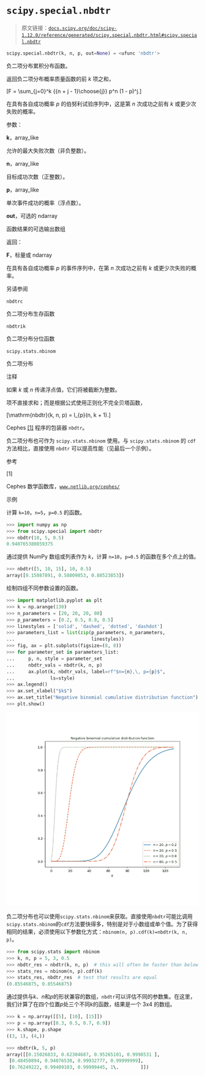 # `scipy.special.nbdtr`

> 原文链接：[`docs.scipy.org/doc/scipy-1.12.0/reference/generated/scipy.special.nbdtr.html#scipy.special.nbdtr`](https://docs.scipy.org/doc/scipy-1.12.0/reference/generated/scipy.special.nbdtr.html#scipy.special.nbdtr)

```py
scipy.special.nbdtr(k, n, p, out=None) = <ufunc 'nbdtr'>
```

负二项分布累积分布函数。

返回负二项分布概率质量函数的前 *k* 项之和，

\[F = \sum_{j=0}^k {{n + j - 1}\choose{j}} p^n (1 - p)^j.\]

在具有各自成功概率 *p* 的伯努利试验序列中，这是第 *n* 次成功之前有 *k* 或更少次失败的概率。

参数：

**k**，array_like

允许的最大失败次数（非负整数）。

**n**，array_like

目标成功次数（正整数）。

**p**，array_like

单次事件成功的概率（浮点数）。

**out**，可选的 ndarray

函数结果的可选输出数组

返回：

**F**，标量或 ndarray

在具有各自成功概率 *p* 的事件序列中，在第 *n* 次成功之前有 *k* 或更少次失败的概率。

另请参阅

`nbdtrc`

负二项分布生存函数

`nbdtrik`

负二项分布分位函数

`scipy.stats.nbinom`

负二项分布

注释

如果 *k* 或 *n* 传递浮点值，它们将被截断为整数。

项不直接求和；而是根据公式使用正则化不完全贝塔函数，

\[\mathrm{nbdtr}(k, n, p) = I_{p}(n, k + 1).\]

Cephes [[1]](#rb09274340cef-1) 程序的包装器 `nbdtr`。

负二项分布也可作为 `scipy.stats.nbinom` 使用。与 `scipy.stats.nbinom` 的 `cdf` 方法相比，直接使用 `nbdtr` 可以提高性能（见最后一个示例）。

参考

[1]

Cephes 数学函数库，[`www.netlib.org/cephes/`](http://www.netlib.org/cephes/)

示例

计算 `k=10`，`n=5`，`p=0.5` 的函数。

```py
>>> import numpy as np
>>> from scipy.special import nbdtr
>>> nbdtr(10, 5, 0.5)
0.940765380859375 
```

通过提供 NumPy 数组或列表作为 *k*，计算 `n=10`，`p=0.5` 的函数在多个点上的值。

```py
>>> nbdtr([5, 10, 15], 10, 0.5)
array([0.15087891, 0.58809853, 0.88523853]) 
```

绘制四组不同参数设置的函数。

```py
>>> import matplotlib.pyplot as plt
>>> k = np.arange(130)
>>> n_parameters = [20, 20, 20, 80]
>>> p_parameters = [0.2, 0.5, 0.8, 0.5]
>>> linestyles = ['solid', 'dashed', 'dotted', 'dashdot']
>>> parameters_list = list(zip(p_parameters, n_parameters,
...                            linestyles))
>>> fig, ax = plt.subplots(figsize=(8, 8))
>>> for parameter_set in parameters_list:
...     p, n, style = parameter_set
...     nbdtr_vals = nbdtr(k, n, p)
...     ax.plot(k, nbdtr_vals, label=rf"$n={n},\, p={p}$",
...             ls=style)
>>> ax.legend()
>>> ax.set_xlabel("$k$")
>>> ax.set_title("Negative binomial cumulative distribution function")
>>> plt.show() 
```

![../../_images/scipy-special-nbdtr-1_00_00.png](img/763f409555829a519ff4b13976fb5d19.png)

负二项分布也可以使用`scipy.stats.nbinom`来获取。直接使用`nbdtr`可能比调用`scipy.stats.nbinom`的`cdf`方法要快得多，特别是对于小数组或单个值。为了获得相同的结果，必须使用以下参数化方式：`nbinom(n, p).cdf(k)=nbdtr(k, n, p)`。

```py
>>> from scipy.stats import nbinom
>>> k, n, p = 5, 3, 0.5
>>> nbdtr_res = nbdtr(k, n, p)  # this will often be faster than below
>>> stats_res = nbinom(n, p).cdf(k)
>>> stats_res, nbdtr_res  # test that results are equal
(0.85546875, 0.85546875) 
```

通过提供与*k*、*n*和*p*的形状兼容的数组，`nbdtr`可以评估不同的参数集。在这里，我们计算了在四个位置*p*处三个不同*k*的函数，结果是一个 3x4 的数组。

```py
>>> k = np.array([[5], [10], [15]])
>>> p = np.array([0.3, 0.5, 0.7, 0.9])
>>> k.shape, p.shape
((3, 1), (4,)) 
```

```py
>>> nbdtr(k, 5, p)
array([[0.15026833, 0.62304687, 0.95265101, 0.9998531 ],
 [0.48450894, 0.94076538, 0.99932777, 0.99999999],
 [0.76249222, 0.99409103, 0.99999445, 1\.        ]]) 
```
